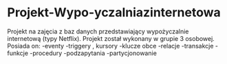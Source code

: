 # Projekt-Wypo-yczalniazinternetowa
Projekt na zajęcia z baz danych przedstawiający wypożyczalnie internetową (typy Netflix).
Projekt został wykonany w grupie 3 osobowej.
Posiada on:
  -eventy
  -triggery , kursory
  -klucze obce
  -relacje
  -transakcje
  -funkcje 
  -procedury
  -podzapytania
  -partycjonowanie

